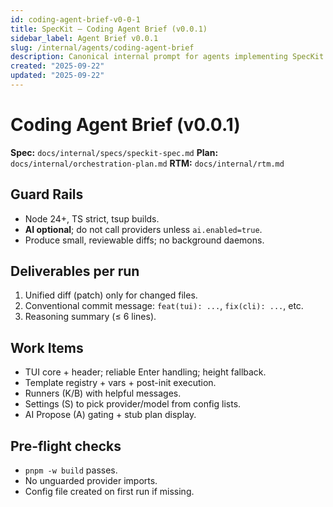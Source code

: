 ```yaml
---
id: coding-agent-brief-v0-0-1
title: SpecKit — Coding Agent Brief (v0.0.1)
sidebar_label: Agent Brief v0.0.1
slug: /internal/agents/coding-agent-brief
description: Canonical internal prompt for agents implementing SpecKit v0.0.1.
created: "2025-09-22"
updated: "2025-09-22"
---
```


# Coding Agent Brief (v0.0.1)

**Spec:** `docs/internal/specs/speckit-spec.md`
**Plan:** `docs/internal/orchestration-plan.md`
**RTM:** `docs/internal/rtm.md`

## Guard Rails
- Node 24+, TS strict, tsup builds.
- **AI optional**; do not call providers unless `ai.enabled=true`.
- Produce small, reviewable diffs; no background daemons.

## Deliverables per run
1) Unified diff (patch) only for changed files.
2) Conventional commit message: `feat(tui): ...`, `fix(cli): ...`, etc.
3) Reasoning summary (≤ 6 lines).

## Work Items
- TUI core + header; reliable Enter handling; height fallback.
- Template registry + vars + post-init execution.
- Runners (K/B) with helpful messages.
- Settings (S) to pick provider/model from config lists.
- AI Propose (A) gating + stub plan display.

## Pre-flight checks
- `pnpm -w build` passes.
- No unguarded provider imports.
- Config file created on first run if missing.
